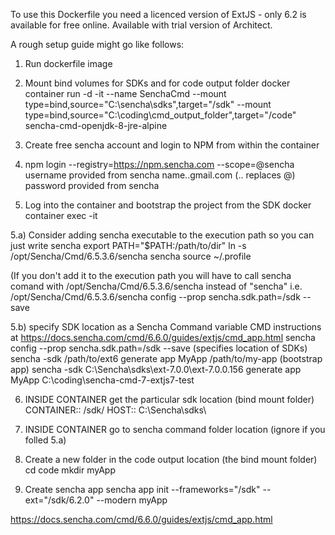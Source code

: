 To use this Dockerfile you need a licenced version of ExtJS - only 6.2 is available for free online.
Available with trial version of Architect.

A rough setup guide might go like follows:

1. Run dockerfile image

2. Mount bind volumes for SDKs and for code output folder
docker container run -d -it --name SenchaCmd --mount type=bind,source="C:\\sencha\sdks",target="/sdk" --mount type=bind,source="C:\\coding\cmd_output_folder",target="/code" sencha-cmd-openjdk-8-jre-alpine

3. Create free sencha account and login to NPM from within the container


4. npm login --registry=https://npm.sencha.com --scope=@sencha
username provided from sencha  name..gmail.com   (.. replaces @)
password provided from sencha


5. Log into the container and bootstrap the project from the SDK
docker container exec -it  

5.a) Consider adding sencha executable to the execution path so you can just write sencha
export PATH="$PATH:/path/to/dir"
ln -s /opt/Sencha/Cmd/6.5.3.6/sencha sencha
source ~/.profile 

(If you don't add it to the execution path
you will have to call sencha comand with /opt/Sencha/Cmd/6.5.3.6/sencha instead of
"sencha" 
i.e. /opt/Sencha/Cmd/6.5.3.6/sencha config --prop sencha.sdk.path=/sdk --save

5.b) specify SDK location as a Sencha Command variable
CMD instructions at https://docs.sencha.com/cmd/6.6.0/guides/extjs/cmd_app.html
sencha config --prop sencha.sdk.path=/sdk --save   (specifies location of SDKs)
sencha -sdk /path/to/ext6 generate app MyApp /path/to/my-app   (bootstrap app)
sencha -sdk C:\Sencha\sdks\ext-7.0.0\ext-7.0.0.156 generate app MyApp C:\coding\sencha-cmd-7-extjs7-test

6. INSIDE CONTAINER get the particular sdk location (bind mount folder)
CONTAINER:: /sdk/
HOST:: C:\Sencha\sdks\

7. INSIDE CONTAINER go to sencha command folder location (ignore if you folled 5.a) 


8. Create a new folder in the code output location (the bind mount folder)
cd code
mkdir myApp

9. Create sencha app 
sencha app init --frameworks="/sdk" --ext="/sdk/6.2.0" --modern myApp


https://docs.sencha.com/cmd/6.6.0/guides/extjs/cmd_app.html